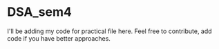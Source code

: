 # DSA_sem4
I'll be adding my code for practical file here. Feel free to contribute, add code if you have better approaches.
